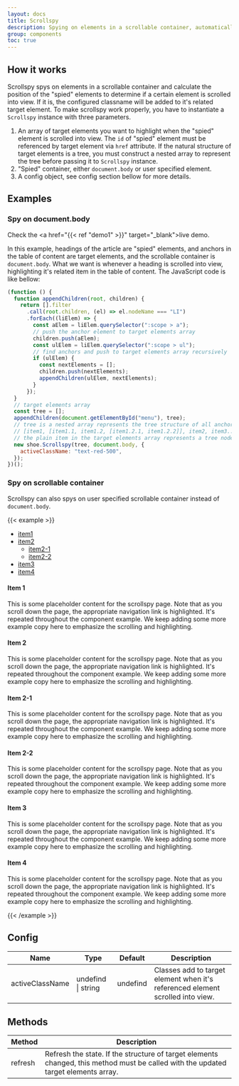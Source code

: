 ```yaml
---
layout: docs
title: Scrollspy
description: Spying on elements in a scrollable container, automatically highlights their related targets based on scroll position to indicate which element is currently active in the viewport.
group: components
toc: true
---
```


## How it works

Scrollspy spys on elements in a scrollable container and calculate the position of the "spied" elements to determine if a certain element is scrolled into view. If it is, the configured classname will be added to it's related target element. To make scrollspy work properly, you have to instantiate a `Scrollspy` instance with three parameters.

1. An array of target elements you want to highlight when the "spied" element is scrolled into view. The `id` of "spied" element must be referenced by target element via `href` attribute. If the natural structure of target elements is a tree, you must construct a nested array to represent the tree before passing it to `Scrollspy` instance.
2. "Spied" container, either `document.body` or user specified element.
3. A config object, see config section bellow for more details.

## Examples

### Spy on document.body

Check the <a href="{{< ref "demo1" >}}" target="_blank">live demo</a>.

In this example, headings of the article are "spied" elements, and anchors in the table of content are target elements, and the scrollable container is `document.body`. What we want is whenever a heading is scrolled into view, highlighting it's related item in the table of content. The JavaScript code is like bellow:

```javascript
(function () {
  function appendChildren(root, children) {
    return [].filter
      .call(root.children, (el) => el.nodeName === "LI")
      .forEach((liElem) => {
        const aElem = liElem.querySelector(":scope > a");
        // push the anchor element to target elements array
        children.push(aElem);
        const ulElem = liElem.querySelector(":scope > ul");
        // find anchors and push to target elements array recursively
        if (ulElem) {
          const nextElements = [];
          children.push(nextElements);
          appendChildren(ulElem, nextElements);
        }
      });
  }
  // target elements array
  const tree = [];
  appendChildren(document.getElementById("menu"), tree);
  // tree is a nested array represents the tree structure of all anchors like this:
  // [item1, [item1.1, item1.2, [item1.2.1, item1.2.2]], item2, item3...]
  // the plain item in the target elements array represents a tree node, and the array item represents subtree of it's previous item.
  new shoe.Scrollspy(tree, document.body, {
    activeClassName: "text-red-500",
  });
})();
```

### Spy on scrollable container

Scrollspy can also spys on user specified scrollable container instead of `document.body`.

{{< example >}}
<div class="flex">
    <div class="basis-1/4">
        <ul id="menu">
            <li><a href="#item-1">item1</a></li>
            <li>
                <a href="#item-2">item2</a>
                <ul>
                    <li>
                        <a href="#item-2-1">item2-1</a>
                    </li>
                    <li>
                        <a href="#item-2-2">item2-2</a>
                    </li>
                </ul>
            </li>
            <li><a href="#item-3">item3</a></li>
            <li><a href="#item-4">item4</a></li>
        </ul>
    </div>
    <div class="basis-3/4 h-52 overflow-y-scroll relative" id="article">
        <h4 id="item-1">Item 1</h4>
        <p>This is some placeholder content for the scrollspy page. Note that as you scroll down the page, the appropriate navigation link is highlighted. It's repeated throughout the component example. We keep adding some more example copy here to emphasize the scrolling and highlighting.</p>
        <h4 id="item-2">Item 2</h4>
        <p>This is some placeholder content for the scrollspy page. Note that as you scroll down the page, the appropriate navigation link is highlighted. It's repeated throughout the component example. We keep adding some more example copy here to emphasize the scrolling and highlighting.</p>
        <h4 id="item-2-1">Item 2-1</h4>
        <p>This is some placeholder content for the scrollspy page. Note that as you scroll down the page, the appropriate navigation link is highlighted. It's repeated throughout the component example. We keep adding some more example copy here to emphasize the scrolling and highlighting.</p>
        <h4 id="item-2-2">Item 2-2</h4>
        <p>This is some placeholder content for the scrollspy page. Note that as you scroll down the page, the appropriate navigation link is highlighted. It's repeated throughout the component example. We keep adding some more example copy here to emphasize the scrolling and highlighting.</p>
        <h4 id="item-3">Item 3</h4>
        <p>This is some placeholder content for the scrollspy page. Note that as you scroll down the page, the appropriate navigation link is highlighted. It's repeated throughout the component example. We keep adding some more example copy here to emphasize the scrolling and highlighting.</p>
        <h4 id="item-4">Item 4</h4>
        <p>This is some placeholder content for the scrollspy page. Note that as you scroll down the page, the appropriate navigation link is highlighted. It's repeated throughout the component example. We keep adding some more example copy here to emphasize the scrolling and highlighting.</p>
    </div>
</div>

<script>
(function () {
  function appendChildren(root, children) {
    return [].filter
      .call(root.children, (el) => el.nodeName === "LI")
      .forEach((liElem) => {
        const aElem = liElem.querySelector(":scope > a");
        children.push(aElem);
        const ulElem = liElem.querySelector(":scope > ul");
        if (ulElem) {
          const nextElements = [];
          children.push(nextElements);
          appendChildren(ulElem, nextElements);
        }
      });
  }
  const tree = [];
  appendChildren(document.getElementById("menu"), tree);
  new shoe.Scrollspy(tree, document.getElementById("article"), {
    activeClassName: "text-red-500",
  });
})();
</script>
{{< /example >}}

## Config
| Name            | Type               | Default  | Description                                                                    |
| --------------- | ------------------ | -------- | ------------------------------------------------------------------------------ |
| activeClassName | undefind \| string | undefind | Classes add to target element when it's referenced element scrolled into view. |

## Methods
| Method  | Description                                                                                                                        |
| ------- | ---------------------------------------------------------------------------------------------------------------------------------- |
| refresh | Refresh the state. If the structure of target elements changed, this method must be called with the updated target elements array. |

